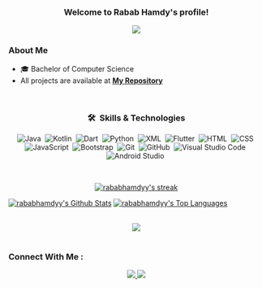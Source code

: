 <h3 align="center">
  Welcome to Rabab Hamdy's profile! 
</h3>

<!-- Typing SVG by DenverCoder1 - https://github.com/DenverCoder1/readme-typing-svg -->
<p align="center">
  <a href="https://github.com/DenverCoder1/readme-typing-svg"><img src="https://readme-typing-svg.herokuapp.com/?lines=Flutter%20developer;&font=Fira%20Code&center=true&width=440&height=45&color=f75c7e&vCenter=true&size=22"></a>
</p> 

### About Me

- 🎓 Bachelor of Computer Science
- All projects are available at **[My Repository](https://github.com/rababhamdyy?tab=repositories)**

<br>

<div align="center">

### 🛠 &nbsp;Skills & Technologies

![Java](https://img.shields.io/badge/-Java-05122A?style=flat&logo=java)&nbsp;
![Kotlin](https://img.shields.io/badge/-Kotlin-05122A?style=flat&logo=kotlin)&nbsp;
![Dart](https://img.shields.io/badge/-Dart-05122A?style=flat&logo=dart)&nbsp;
![Python](https://img.shields.io/badge/-Python-05122A?style=flat&logo=python)&nbsp;
![XML](https://img.shields.io/badge/-XML-05122A?style=flat&logo=XML)&nbsp;
![Flutter](https://img.shields.io/badge/-Flutter-05122A?style=flat&logo=flutter)&nbsp;
![HTML](https://img.shields.io/badge/-HTML-05122A?style=flat&logo=HTML5)&nbsp;
![CSS](https://img.shields.io/badge/-CSS-05122A?style=flat&logo=CSS3&logoColor=1572B6)&nbsp;
![JavaScript](https://img.shields.io/badge/-JavaScript-05122A?style=flat&logo=javascript)&nbsp;
![Bootstrap](https://img.shields.io/badge/-Bootstrap-05122A?style=flat&logo=bootstrap)&nbsp;
![Git](https://img.shields.io/badge/-Git-05122A?style=flat&logo=git)&nbsp;
![GitHub](https://img.shields.io/badge/-GitHub-05122A?style=flat&logo=github)&nbsp;
![Visual Studio Code](https://img.shields.io/badge/-VS%20Code-05122A?style=flat&logo=visual-studio-code&logoColor=007ACC)&nbsp;
![Android Studio](https://img.shields.io/badge/-Android%20Studio-05122A?style=flat&logo=android-studio)&nbsp;

</div>
<br>


<p align="center">
    <a href="https://github.com/rababhamdyy/github-readme-streak-stats">
        <img title="🔥 Get streak stats for your profile at git.io/streak-stats" alt="rababhamdyy's streak" src="https://github-readme-streak-stats.herokuapp.com/?user=rababhamdyy&theme=black-ice&hide_border=true&stroke=0000&background=060A0CD0" />
    </a>
</p>


<a href="https://github.com/rababhamdyy/github-readme-stats"><img alt="rababhamdyy's Github Stats" src="https://github-readme-stats.vercel.app/api?username=rababhamdyy&show_icons=true&count_private=true&theme=react&hide_border=true&bg_color=0D1117" /></a>
<a href="https://github.com/rababhamdyy/github-readme-stats"><img alt="rababhamdyy's Top Languages" src="https://github-readme-stats.vercel.app/api/top-langs/?username=rababhamdyy&langs_count=8&count_private=true&layout=compact&theme=react&hide_border=true&bg_color=0D1117" /></a>

<br>
<div align="center">
    <img src="https://user-images.githubusercontent.com/73097560/115834477-dbab4500-a447-11eb-908a-139a6edaec5c.gif" />
</div>
<br>

### Connect With Me :

<div align="center">
    <a href="https://linkedin.com/in/rabab-hamdyy" target="_blank">
        <img src="https://img.shields.io/badge/LinkedIn-0077B5?style=for-the-badge&logo=linkedin&logoColor=white" />
    </a>
    <a href="mailto:rababhamdy38@gmail.com">
    <img src="https://img.shields.io/badge/Gmail-333333?style=for-the-badge&logo=gmail&logoColor=red" />
    </a>
</div>

